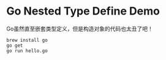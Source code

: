 Go Nested Type Define Demo
==========================

Go虽然直至嵌套类型定义，但是构造对象的代码也太丑了吧！

```
brew install go
go get
go run hello.go
```
